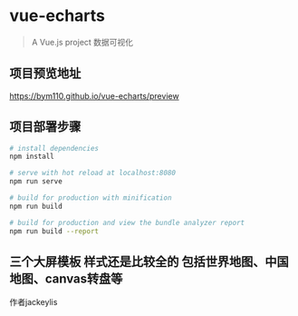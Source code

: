 # vue-echarts

> A Vue.js project
数据可视化
## 项目预览地址
https://bym110.github.io/vue-echarts/preview
## 项目部署步骤

``` bash
# install dependencies
npm install

# serve with hot reload at localhost:8080
npm run serve

# build for production with minification
npm run build

# build for production and view the bundle analyzer report
npm run build --report
```
## 三个大屏模板 样式还是比较全的 包括世界地图、中国地图、canvas转盘等

作者jackeylis
